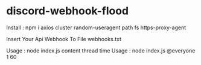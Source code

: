# discord-webhook-flood

Install : npm i axios cluster random-useragent path fs https-proxy-agent

Insert Your Api Webhook To File webhooks.txt

Usage : node index.js content thread time
Usage : node index.js @everyone 1 60 


